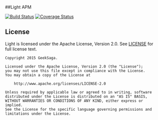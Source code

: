 ##Light APM

[![Build Status](https://travis-ci.org/geekflow/light.svg?branch=master)](https://travis-ci.org/geekflow/light) [![Coverage Status](https://coveralls.io/repos/github/geekflow/light/badge.svg?branch=master)](https://coveralls.io/github/geekflow/light?branch=master)

## License
Light is licensed under the Apache License, Version 2.0.
See [LICENSE](LICENSE) for full license text.

```
Copyright 2015 GeekSaga.

Licensed under the Apache License, Version 2.0 (the "License");
you may not use this file except in compliance with the License.
You may obtain a copy of the License at

    http://www.apache.org/licenses/LICENSE-2.0

Unless required by applicable law or agreed to in writing, software
distributed under the License is distributed on an "AS IS" BASIS,
WITHOUT WARRANTIES OR CONDITIONS OF ANY KIND, either express or implied.
See the License for the specific language governing permissions and
limitations under the License.
```